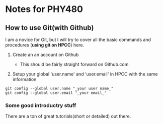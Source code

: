 # Notes for PHY480

## How to use Git(with Github)
I am a novice for Git, but I will try to cover all the basic commands and procedures (**using git on HPCC**) here.

1. Create an an account on Github
	- This should be fairly straight forward on Github.com

2. Setup your global 'user.name' and 'user.email' in HPCC with the same information
```
git config --global user.name "_your user name_" 
git config --global user.email "_your email_"
```

### Some good introductry stuff
There are a ton of great tutorials(short or detailed) out there.
